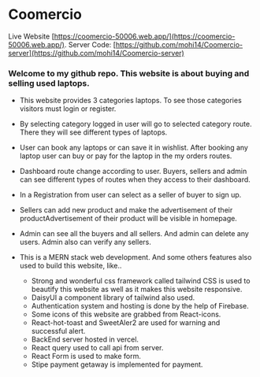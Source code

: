 # Coomercio

Live Website [https://coomercio-50006.web.app/](https://coomercio-50006.web.app/).
Server Code: [https://github.com/mohi14/Coomercio-server](https://github.com/mohi14/Coomercio-server)


### Welcome to my github repo. This website is about buying and selling used laptops.

* This website provides 3 categories laptops. To see those categories visitors must login or register.

* By selecting category logged in user will go to selected category route. There they will see different types of laptops.

* User can book any laptops or can save it in wishlist. After booking any laptop user can buy or pay for the laptop in the my orders routes.

* Dashboard route change according to user. Buyers, sellers and admin can see different types of routes when they access to their dashboard.

* In a Registration from user can select as a seller of buyer to sign up.

* Sellers can add new product and make the advertisement of their productAdvertisement of their product will be visible in homepage.

* Admin can see all the buyers and all sellers. And admin can delete any users. Admin also can verify any sellers.

* This is a MERN stack web development. And some others features also used to build this website, like..
     * Strong and wonderful css framework called tailwind CSS is used to beautify this website as well as it makes this website responsive.
     * DaisyUI a component library of tailwind also used.
     * Authentication system and hosting is done by the help of Firebase.
     * Some icons of this website are grabbed from React-icons.
     * React-hot-toast and SweetAler2 are used for warning and successful alert.
     * BackEnd server hosted in vercel.
     * React query used to call api from server.
     * React Form is used to make form.
     * Stipe payment getaway is implemented for payment.
